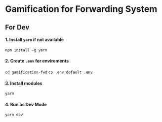 # Gamification for Forwarding System

## For Dev

#### 1. Install `yarn` if not available
`npm install -g yarn`

#### 2. Create `.env` for enviroments
`cd gamification-fwd`
`cp .env.default .env`

#### 3. Install modules
`yarn`

#### 4. Run as Dev Mode
`yarn dev`